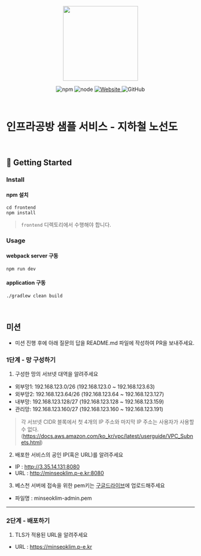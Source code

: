 <p align="center">
    <img width="200px;" src="https://raw.githubusercontent.com/woowacourse/atdd-subway-admin-frontend/master/images/main_logo.png"/>
</p>
<p align="center">
  <img alt="npm" src="https://img.shields.io/badge/npm-%3E%3D%205.5.0-blue">
  <img alt="node" src="https://img.shields.io/badge/node-%3E%3D%209.3.0-blue">
  <a href="https://edu.nextstep.camp/c/R89PYi5H" alt="nextstep atdd">
    <img alt="Website" src="https://img.shields.io/website?url=https%3A%2F%2Fedu.nextstep.camp%2Fc%2FR89PYi5H">
  </a>
  <img alt="GitHub" src="https://img.shields.io/github/license/next-step/atdd-subway-service">
</p>

<br>

# 인프라공방 샘플 서비스 - 지하철 노선도

<br>

## 🚀 Getting Started

### Install
#### npm 설치
```
cd frontend
npm install
```
> `frontend` 디렉토리에서 수행해야 합니다.

### Usage
#### webpack server 구동
```
npm run dev
```
#### application 구동
```
./gradlew clean build
```
<br>

## 미션

* 미션 진행 후에 아래 질문의 답을 README.md 파일에 작성하여 PR을 보내주세요.

### 1단계 - 망 구성하기
1. 구성한 망의 서브넷 대역을 알려주세요
- 외부망1: 192.168.123.0/26 (192.168.123.0 ~ 192.168.123.63)
- 외부망2: 192.168.123.64/26 (192.168.123.64 ~ 192.168.123.127)
- 내부망: 192.168.123.128/27 (192.168.123.128 ~ 192.168.123.159)
- 관리망: 192.168.123.160/27 (192.168.123.160 ~ 192.168.123.191)
> 각 서브넷 CIDR 블록에서 첫 4개의 IP 주소와 마지막 IP 주소는 사용자가 사용할 수 없다. (https://docs.aws.amazon.com/ko_kr/vpc/latest/userguide/VPC_Subnets.html)

2. 배포한 서비스의 공인 IP(혹은 URL)를 알려주세요
- IP : http://3.35.14.131:8080
- URL : http://minseoklim.p-e.kr:8080

3. 베스천 서버에 접속을 위한 pem키는 [구글드라이브](https://drive.google.com/drive/folders/1dZiCUwNeH1LMglp8dyTqqsL1b2yBnzd1?usp=sharing)에 업로드해주세요
- 파일명 : minseoklim-admin.pem
---

### 2단계 - 배포하기
1. TLS가 적용된 URL을 알려주세요

- URL : https://minseoklim.p-e.kr

